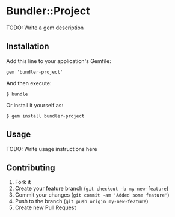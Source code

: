 # Bundler::Project

TODO: Write a gem description

## Installation

Add this line to your application's Gemfile:

    gem 'bundler-project'

And then execute:

    $ bundle

Or install it yourself as:

    $ gem install bundler-project

## Usage

TODO: Write usage instructions here

## Contributing

1. Fork it
2. Create your feature branch (`git checkout -b my-new-feature`)
3. Commit your changes (`git commit -am 'Added some feature'`)
4. Push to the branch (`git push origin my-new-feature`)
5. Create new Pull Request
